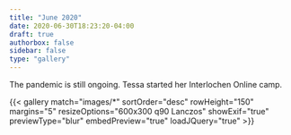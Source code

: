 ```yaml
---
title: "June 2020"
date: 2020-06-30T18:23:20-04:00
draft: true
authorbox: false
sidebar: false
type: "gallery"
---
```


The pandemic is still ongoing. Tessa started her Interlochen Online camp.

<!--more-->

{{< gallery match="images/*" sortOrder="desc" rowHeight="150" margins="5" resizeOptions="600x300 q90 Lanczos" showExif="true" previewType="blur" embedPreview="true" loadJQuery="true" >}}
